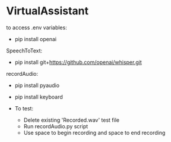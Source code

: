 # VirtualAssistant

to access .env variables:

 - pip install openai


SpeechToText:
 - pip install git+https://github.com/openai/whisper.git

recordAudio:
 - pip install pyaudio
 - pip install keyboard

 - To test:
    - Delete existing 'Recorded.wav' test file
    - Run recordAudio.py script
    - Use space to begin recording and space to end recording